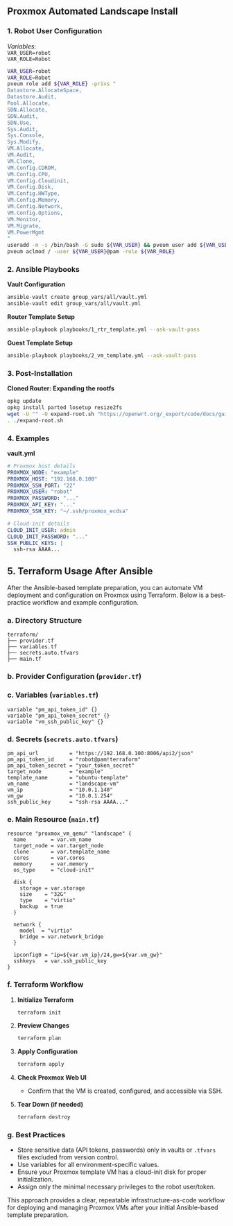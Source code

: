 ## Proxmox Automated Landscape Install

### 1. Robot User Configuration

*Variables*:  
`VAR_USER=robot`  
`VAR_ROLE=Robot`

```bash
VAR_USER=robot
VAR_ROLE=Robot
pveum role add ${VAR_ROLE} -privs "
Datastore.AllocateSpace,
Datastore.Audit,
Pool.Allocate,
SDN.Allocate,
SDN.Audit,
SDN.Use,
Sys.Audit,
Sys.Console,
Sys.Modify,
VM.Allocate,
VM.Audit,
VM.Clone,
VM.Config.CDROM,
VM.Config.CPU,
VM.Config.Cloudinit,
VM.Config.Disk,
VM.Config.HWType,
VM.Config.Memory,
VM.Config.Network,
VM.Config.Options,
VM.Monitor,
VM.Migrate,
VM.PowerMgmt
"
useradd -m -s /bin/bash -G sudo ${VAR_USER} && pveum user add ${VAR_USER}@pam && passwd ${VAR_USER}
pveum aclmod / -user ${VAR_USER}@pam -role ${VAR_ROLE}
```

### 2. Ansible Playbooks

**Vault Configuration**

```bash
ansible-vault create group_vars/all/vault.yml
ansible-vault edit group_vars/all/vault.yml
```

**Router Template Setup**

```bash
ansible-playbook playbooks/1_rtr_template.yml --ask-vault-pass
```

**Guest Template Setup**

```bash
ansible-playbook playbooks/2_vm_template.yml --ask-vault-pass
```

### 3. Post-Installation

**Cloned Router: Expanding the rootfs**

```bash
opkg update
opkg install parted losetup resize2fs
wget -U "" -O expand-root.sh "https://openwrt.org/_export/code/docs/guide-user/advanced/expand_root?codeblock=0"
. ./expand-root.sh
```

### 4. Examples

**vault.yml**

```yaml
# Proxmox host details
PROXMOX_NODE: "example"
PROXMOX_HOST: "192.168.0.100"
PROXMOX_SSH_PORT: "22"
PROXMOX_USER: "robot"
PROXMOX_PASSWORD: "..."
PROXMOX_API_KEY: "..."
PROXMOX_SSH_KEY: "~/.ssh/proxmox_ecdsa"

# Cloud-init details   
CLOUD_INIT_USER: admin
CLOUD_INIT_PASSWORD: "..."
SSH_PUBLIC_KEYS: |
  ssh-rsa AAAA...
```

## 5. Terraform Usage After Ansible

After the Ansible-based template preparation, you can automate VM deployment and configuration on Proxmox using Terraform. Below is a best-practice workflow and example configuration.

### a. Directory Structure

```
terraform/
├── provider.tf
├── variables.tf
├── secrets.auto.tfvars
├── main.tf
```

### b. Provider Configuration (`provider.tf`)

### c. Variables (`variables.tf`)

```hcl
variable "pm_api_token_id" {}
variable "pm_api_token_secret" {}
variable "vm_ssh_public_key" {}
```

### d. Secrets (`secrets.auto.tfvars`)

```hcl
pm_api_url          = "https://192.168.0.100:8006/api2/json"
pm_api_token_id     = "robot@pam!terraform"
pm_api_token_secret = "your_token_secret"
target_node         = "example"
template_name       = "ubuntu-template"
vm_name             = "landscape-vm"
vm_ip               = "10.0.1.140"
vm_gw               = "10.0.1.254"
ssh_public_key      = "ssh-rsa AAAA..."
```

### e. Main Resource (`main.tf`)

```hcl
resource "proxmox_vm_qemu" "landscape" {
  name        = var.vm_name
  target_node = var.target_node
  clone       = var.template_name
  cores       = var.cores
  memory      = var.memory
  os_type     = "cloud-init"

  disk {
    storage = var.storage
    size    = "32G"
    type    = "virtio"
    backup  = true
  }

  network {
    model  = "virtio"
    bridge = var.network_bridge
  }

  ipconfig0 = "ip=${var.vm_ip}/24,gw=${var.vm_gw}"
  sshkeys   = var.ssh_public_key
}
```

### f. Terraform Workflow

1. **Initialize Terraform**
   ```bash
   terraform init
   ```

2. **Preview Changes**
   ```bash
   terraform plan
   ```

3. **Apply Configuration**
   ```bash
   terraform apply
   ```

4. **Check Proxmox Web UI**
   - Confirm that the VM is created, configured, and accessible via SSH.

5. **Tear Down (if needed)**
   ```bash
   terraform destroy
   ```

### g. Best Practices

- Store sensitive data (API tokens, passwords) only in vaults or `.tfvars` files excluded from version control.
- Use variables for all environment-specific values.
- Ensure your Proxmox template VM has a cloud-init disk for proper initialization.
- Assign only the minimal necessary privileges to the robot user/token.

This approach provides a clear, repeatable infrastructure-as-code workflow for deploying and managing Proxmox VMs after your initial Ansible-based template preparation.